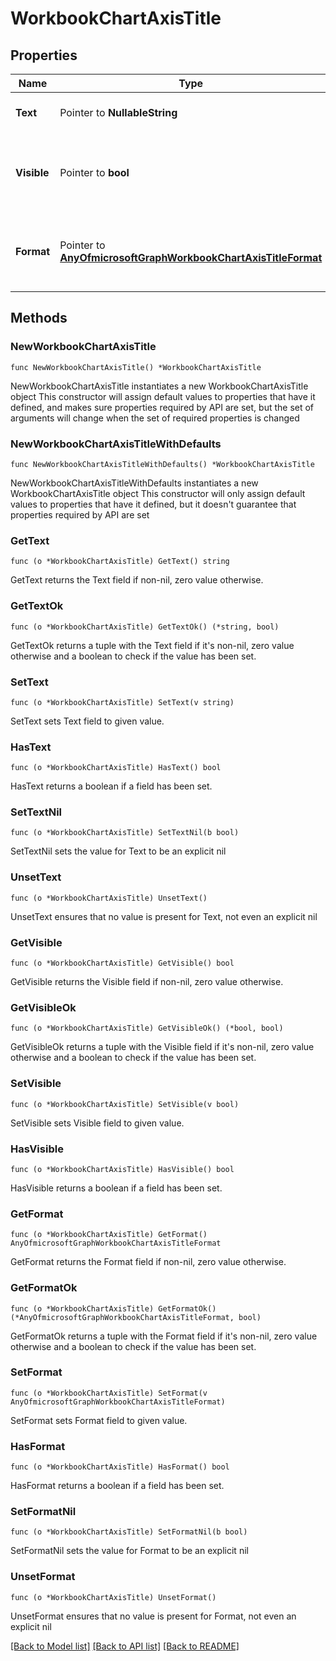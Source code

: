 # WorkbookChartAxisTitle

## Properties

Name | Type | Description | Notes
------------ | ------------- | ------------- | -------------
**Text** | Pointer to **NullableString** | Represents the axis title. | [optional] 
**Visible** | Pointer to **bool** | A boolean that specifies the visibility of an axis title. | [optional] 
**Format** | Pointer to [**AnyOfmicrosoftGraphWorkbookChartAxisTitleFormat**](anyOf&lt;microsoft.graph.workbookChartAxisTitleFormat&gt;.md) | Represents the formatting of chart axis title. Read-only. | [optional] 

## Methods

### NewWorkbookChartAxisTitle

`func NewWorkbookChartAxisTitle() *WorkbookChartAxisTitle`

NewWorkbookChartAxisTitle instantiates a new WorkbookChartAxisTitle object
This constructor will assign default values to properties that have it defined,
and makes sure properties required by API are set, but the set of arguments
will change when the set of required properties is changed

### NewWorkbookChartAxisTitleWithDefaults

`func NewWorkbookChartAxisTitleWithDefaults() *WorkbookChartAxisTitle`

NewWorkbookChartAxisTitleWithDefaults instantiates a new WorkbookChartAxisTitle object
This constructor will only assign default values to properties that have it defined,
but it doesn't guarantee that properties required by API are set

### GetText

`func (o *WorkbookChartAxisTitle) GetText() string`

GetText returns the Text field if non-nil, zero value otherwise.

### GetTextOk

`func (o *WorkbookChartAxisTitle) GetTextOk() (*string, bool)`

GetTextOk returns a tuple with the Text field if it's non-nil, zero value otherwise
and a boolean to check if the value has been set.

### SetText

`func (o *WorkbookChartAxisTitle) SetText(v string)`

SetText sets Text field to given value.

### HasText

`func (o *WorkbookChartAxisTitle) HasText() bool`

HasText returns a boolean if a field has been set.

### SetTextNil

`func (o *WorkbookChartAxisTitle) SetTextNil(b bool)`

 SetTextNil sets the value for Text to be an explicit nil

### UnsetText
`func (o *WorkbookChartAxisTitle) UnsetText()`

UnsetText ensures that no value is present for Text, not even an explicit nil
### GetVisible

`func (o *WorkbookChartAxisTitle) GetVisible() bool`

GetVisible returns the Visible field if non-nil, zero value otherwise.

### GetVisibleOk

`func (o *WorkbookChartAxisTitle) GetVisibleOk() (*bool, bool)`

GetVisibleOk returns a tuple with the Visible field if it's non-nil, zero value otherwise
and a boolean to check if the value has been set.

### SetVisible

`func (o *WorkbookChartAxisTitle) SetVisible(v bool)`

SetVisible sets Visible field to given value.

### HasVisible

`func (o *WorkbookChartAxisTitle) HasVisible() bool`

HasVisible returns a boolean if a field has been set.

### GetFormat

`func (o *WorkbookChartAxisTitle) GetFormat() AnyOfmicrosoftGraphWorkbookChartAxisTitleFormat`

GetFormat returns the Format field if non-nil, zero value otherwise.

### GetFormatOk

`func (o *WorkbookChartAxisTitle) GetFormatOk() (*AnyOfmicrosoftGraphWorkbookChartAxisTitleFormat, bool)`

GetFormatOk returns a tuple with the Format field if it's non-nil, zero value otherwise
and a boolean to check if the value has been set.

### SetFormat

`func (o *WorkbookChartAxisTitle) SetFormat(v AnyOfmicrosoftGraphWorkbookChartAxisTitleFormat)`

SetFormat sets Format field to given value.

### HasFormat

`func (o *WorkbookChartAxisTitle) HasFormat() bool`

HasFormat returns a boolean if a field has been set.

### SetFormatNil

`func (o *WorkbookChartAxisTitle) SetFormatNil(b bool)`

 SetFormatNil sets the value for Format to be an explicit nil

### UnsetFormat
`func (o *WorkbookChartAxisTitle) UnsetFormat()`

UnsetFormat ensures that no value is present for Format, not even an explicit nil

[[Back to Model list]](../README.md#documentation-for-models) [[Back to API list]](../README.md#documentation-for-api-endpoints) [[Back to README]](../README.md)


